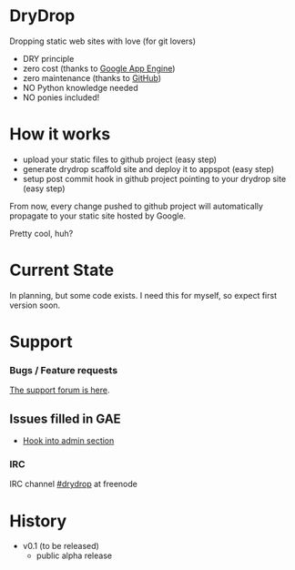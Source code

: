# DryDrop

Dropping static web sites with love (for git lovers)

* DRY principle
* zero cost (thanks to [Google App Engine][appengine])
* zero maintenance (thanks to [GitHub][github])
* NO Python knowledge needed
* NO ponies included!

# How it works

- upload your static files to github project (easy step)
- generate drydrop scaffold site and deploy it to appspot (easy step)
- setup post commit hook in github project pointing to your drydrop site (easy step)

From now, every change pushed to github project will automatically propagate to your static site hosted by Google.

Pretty cool, huh?

# Current State

In planning, but some code exists. I need this for myself, so expect first version soon.

# Support

### Bugs / Feature requests
[The support forum is here][support].

## Issues filled in GAE

* [Hook into admin section][gae-admin-hook]

### IRC
IRC channel [#drydrop][irc] at freenode

# History

  * v0.1 (to be released) 
    * public alpha release

[appengine]: http://code.google.com/appengine
[github]: http://github.com
[homepage]: http://github.com/darwin/drydrop
[contact]: mailto:antonin@hildebrand.cz
[workaround]: http://getsatisfaction.com/xrefresh/topics/unable_to_download_rainbow_for_firebug
[support]: http://drydrop.uservoice.com/
[irc]:irc://irc.freenode.net/#drydrop
[gae-admin-hook]:http://code.google.com/p/googleappengine/issues/detail?id=893